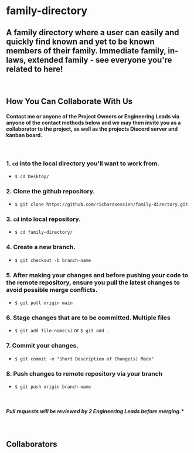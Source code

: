 [//]: # (<script type="module" src="https://unpkg.com/ionicons@5.5.2/dist/ionicons/ionicons.esm.js"></script>)
[//]: # (<script nomodule src="https://unpkg.com/ionicons@5.5.2/dist/ionicons/ionicons.js"></script>)

<!-- Styling -->
<!-- <style>
    label {
        display: block;
    }
    form input {
        display: block;
        padding: .5rem;
    }
    .contact-icons {
        width: 25px;
    }
    #collab-cards {
        display: flex;
        flex-wrap: wrap;
        align-items: center;
        justify-content: space-evenly;
        padding: 2rem;
    }
    .collaborator-card {
        width: 25%;
        background: #eee;
        padding: 1rem;
    }
    .collaborator-card > p {
        font-weight: bold;
        margin-top: .5rem;
    }
    .collaborator-card > article {
        display: flex;
        align-items: center;
        justify-content: flex-start;
    }
    .social-contacts > a {
        width: 10%;
        margin-right: 1rem;
        display: flex;
        align-items: center;
        justify-content: center;
    }
</style> -->
<!-- End Styling -->

# family-directory
## A family directory where a user can easily and quickly find known and yet to be known members of their family. Immediate family, in-laws, extended family - see everyone you're related to here!
&thinsp; &thinsp;
## How You Can Collaborate With Us
#### Contact me or anyone of the Project Owners or Engineering Leads via anyone of the contact methods below and we may then invite you as a collaborator to the project, as well as the projects Discord server and kanban board. 
&thinsp;
### 1. `cd` into the local directory you'll want to work from.
- `$ cd Desktop/`
### 2. Clone the github repository.
- `$ git clone https://github.com/richardxessien/family-directory.git`
### 3. `cd` into local repository.
- `$ cd family-directory/`
### 4. Create a new branch.
- `$ git checkout -b branch-name`
### 5. After making your changes and before pushing your code to the remote repository, ensure you pull the latest changes to avoid possible merge conflicts.
- `$ git pull origin main`
### 6. Stage changes that are to be committed. Multiple files
- `$ git add file-name(s)` or `$ git add .`
### 7. Commit your changes.
- `$ git commit -m "Short Description of Change(s) Made"`
### 8. Push changes to remote repository via your branch
- `$ git push origin branch-name`

&thinsp;
##### **Pull requests will be reviewed by 2 Engineering Leads before merging.***

&thinsp;
## Collaborators
&thinsp;
<!-- <section id="collab-cards">
    <div class="collaborator-card">
        <img src="./collaborator-avatars/essien-richard.jpg" alt="Photo of Richard Essien">
        <p>Essien, Richard<br>| <em>Project Owner</em><br>| <em>Lead Engineer</em></p>
        <article class="social-contacts">
            <a href="https://twitter.com/richardxessien"><img src="./icons/twitter-svgrepo-com.svg" alt="twitter icon"></a>
            <a href="https://linkedin.com/in/richardxessien"><img src="./icons/linkedin-svgrepo-com.svg" alt="linkedin icon"></a> 
            <a href="https://m.me/richardxessien"><img src="./icons/facebook-svgrepo-com.svg" alt="facebook icon"></a>
            <a href="https://github.com/richardxessien"><img src="./icons/github-svgrepo-com.svg" alt="github icon"></a>
        </article>
    </div>
    <div class="collaborator-card">
        <img src="./collaborator-avatars/meyers-lewis.jpg" alt="Photo of Lewis Meyers">
        <p>Meyers, Lewis<br>| <em>Lead Engineer</em></p>
        <article class="social-contacts">
            <a href="https://twitter.com/Lew_SE_"><img src="./icons/twitter-svgrepo-com.svg" alt="twitter icon"></a>
            <a href="https://www.linkedin.com/in/lewis-meyers-21500272"><img src="./icons/linkedin-svgrepo-com.svg" alt="linkedin icon"></a> 
            <a href="https://m.me/lewis.meyers.58"><img src="./icons/facebook-svgrepo-com.svg" alt="facebook icon"></a>
            <a href="https://github.com/LewCodeSE"><img src="./icons/github-svgrepo-com.svg" alt="github icon"></a>
        </article>
    </div>
</section> -->